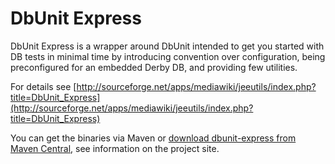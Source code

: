 DbUnit Express
==============

DbUnit Express is a wrapper around DbUnit intended to get you started with DB tests in minimal time
by introducing convention over configuration, being preconfigured for an embedded Derby DB, and providing few utilities.

For details see [http://sourceforge.net/apps/mediawiki/jeeutils/index.php?title=DbUnit_Express](http://sourceforge.net/apps/mediawiki/jeeutils/index.php?title=DbUnit_Express)

You can get the binaries via Maven or [download dbunit-express from Maven Central](http://repo1.maven.org/maven2/net/jakubholy/testing/dbunit-express/), see information on the project site.
